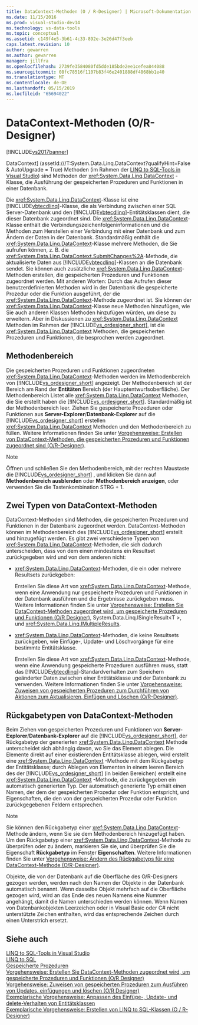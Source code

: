```yaml
---
title: DataContext-Methoden (O / R-Designer) | Microsoft-Dokumentation
ms.date: 11/15/2016
ms.prod: visual-studio-dev14
ms.technology: vs-data-tools
ms.topic: conceptual
ms.assetid: c149f4e5-3b61-4c33-892e-3e26d47f3eeb
caps.latest.revision: 10
author: gewarren
ms.author: gewarren
manager: jillfra
ms.openlocfilehash: 2739fe3584080fd5dde185bde2ee1cefea844088
ms.sourcegitcommit: 08fc78516f1107b83f46e2401888df4868bb1e40
ms.translationtype: MT
ms.contentlocale: de-DE
ms.lasthandoff: 05/15/2019
ms.locfileid: "65694022"
---
```

# <a name="datacontext-methods-or-designer"></a>DataContext-Methoden (O/R-Designer)
[!INCLUDE[vs2017banner](../includes/vs2017banner.md)]

DataContext] (assetId:///T:System.Data.Linq.DataContext?qualifyHint=False & AutoUpgrade = True) Methoden (im Rahmen der [LINQ to SQL-Tools in Visual Studio](../data-tools/linq-to-sql-tools-in-visual-studio2.md)) sind Methoden der <xref:System.Data.Linq.DataContext> -Klasse, die Ausführung der gespeicherten Prozeduren und Funktionen in einer Datenbank.  
  
 Die <xref:System.Data.Linq.DataContext>-Klasse ist eine [!INCLUDE[vbtecdlinq](../includes/vbtecdlinq-md.md)]-Klasse, die als Verbindung zwischen einer SQL Server-Datenbank und den [!INCLUDE[vbtecdlinq](../includes/vbtecdlinq-md.md)]-Entitätsklassen dient, die dieser Datenbank zugeordnet sind. Die <xref:System.Data.Linq.DataContext>-Klasse enthält die Verbindungszeichenfolgeninformationen und die Methoden zum Herstellen einer Verbindung mit einer Datenbank und zum Ändern der Daten in der Datenbank. Standardmäßig enthält die <xref:System.Data.Linq.DataContext>-Klasse mehrere Methoden, die Sie aufrufen können, z. B. die <xref:System.Data.Linq.DataContext.SubmitChanges%2A>-Methode, die aktualisierte Daten aus [!INCLUDE[vbtecdlinq](../includes/vbtecdlinq-md.md)]-Klassen an die Datenbank sendet. Sie können auch zusätzliche <xref:System.Data.Linq.DataContext>-Methoden erstellen, die gespeicherten Prozeduren und Funktionen zugeordnet werden. Mit anderen Worten: Durch das Aufrufen dieser benutzerdefinierten Methoden wird in der Datenbank die gespeicherte Prozedur oder die Funktion ausgeführt, der die <xref:System.Data.Linq.DataContext>-Methode zugeordnet ist. Sie können der <xref:System.Data.Linq.DataContext>-Klasse neue Methoden hinzufügen, wie Sie auch anderen Klassen Methoden hinzufügen würden, um diese zu erweitern. Aber in Diskussionen zu <xref:System.Data.Linq.DataContext> Methoden im Rahmen der [!INCLUDE[vs_ordesigner_short](../includes/vs-ordesigner-short-md.md)], ist die <xref:System.Data.Linq.DataContext> Methoden, die gespeicherten Prozeduren und Funktionen, die besprochen werden zugeordnet.  
  
## <a name="methods-pane"></a>Methodenbereich  
 Die gespeicherten Prozeduren und Funktionen zugeordneten <xref:System.Data.Linq.DataContext>-Methoden werden im Methodenbereich von [!INCLUDE[vs_ordesigner_short](../includes/vs-ordesigner-short-md.md)] angezeigt. Der Methodenbereich ist der Bereich am Rand der **Entitäten** Bereich (der Hauptentwurfsoberfläche). Der Methodenbereich Listet alle <xref:System.Data.Linq.DataContext> Methoden, die Sie erstellt haben die [!INCLUDE[vs_ordesigner_short](../includes/vs-ordesigner-short-md.md)]. Standardmäßig ist der Methodenbereich leer. Ziehen Sie gespeicherte Prozeduren oder Funktionen aus **Server-Explorer**/**Datenbank-Explorer** auf die [!INCLUDE[vs_ordesigner_short](../includes/vs-ordesigner-short-md.md)] erstellen <xref:System.Data.Linq.DataContext> Methoden und den Methodenbereich zu füllen. Weitere Informationen finden Sie unter [Vorgehensweise: Erstellen von DataContext-Methoden, die gespeicherten Prozeduren und Funktionen zugeordnet sind (O/R-Designer)](../data-tools/how-to-create-datacontext-methods-mapped-to-stored-procedures-and-functions-o-r-designer.md).  
  
> [!NOTE]
> Öffnen und schließen Sie den Methodenbereich, mit der rechten Maustaste die [!INCLUDE[vs_ordesigner_short](../includes/vs-ordesigner-short-md.md)] , und klicken Sie dann auf **Methodenbereich ausblenden** oder **Methodenbereich anzeigen**, oder verwenden Sie die Tastenkombination STRG + 1.  
  
## <a name="two-types-of-datacontext-methods"></a>Zwei Typen von DataContext-Methoden  
 DataContext-Methoden sind Methoden, die gespeicherten Prozeduren und Funktionen in der Datenbank zugeordnet werden. DataContext-Methoden können im Methodenbereich des [!INCLUDE[vs_ordesigner_short](../includes/vs-ordesigner-short-md.md)] erstellt und hinzugefügt werden. Es gibt zwei verschiedene Typen von <xref:System.Data.Linq.DataContext>-Methoden, die sich dadurch unterscheiden, dass von dem einen mindestens ein Resultset zurückgegeben wird und von dem anderen nicht:  
  
- <xref:System.Data.Linq.DataContext>-Methoden, die ein oder mehrere Resultsets zurückgeben:  
  
     Erstellen Sie diese Art von <xref:System.Data.Linq.DataContext>-Methode, wenn eine Anwendung nur gespeicherte Prozeduren und Funktionen in der Datenbank ausführen und die Ergebnisse zurückgeben muss. Weitere Informationen finden Sie unter [Vorgehensweise: Erstellen Sie DataContext-Methoden zugeordnet wird, um gespeicherte Prozeduren und Funktionen (O/R Designer)](../data-tools/how-to-create-datacontext-methods-mapped-to-stored-procedures-and-functions-o-r-designer.md), System.Data.Linq.ISingleResult\<T >, und <xref:System.Data.Linq.IMultipleResults>.  
  
- <xref:System.Data.Linq.DataContext>-Methoden, die keine Resultsets zurückgeben, wie Einfüge-, Update- und Löschvorgänge für eine bestimmte Entitätsklasse.  
  
     Erstellen Sie diese Art von <xref:System.Data.Linq.DataContext>-Methode, wenn eine Anwendung gespeicherte Prozeduren ausführen muss, statt das [!INCLUDE[vbtecdlinq](../includes/vbtecdlinq-md.md)]-Standardverhalten zum Speichern geänderter Daten zwischen einer Entitätsklasse und der Datenbank zu verwenden. Weitere Informationen finden Sie unter [Vorgehensweise: Zuweisen von gespeicherten Prozeduren zum Durchführen von Aktionen zum Aktualisieren, Einfügen und Löschen (O/R-Designer)](../data-tools/how-to-assign-stored-procedures-to-perform-updates-inserts-and-deletes-o-r-designer.md).  
  
## <a name="return-types-of-datacontext-methods"></a>Rückgabetypen von DataContext-Methoden  
 Beim Ziehen von gespeicherten Prozeduren und Funktionen von **Server-Explorer**/**Datenbank-Explorer** auf die [!INCLUDE[vs_ordesigner_short](../includes/vs-ordesigner-short-md.md)], der Rückgabetyp der generierten <xref:System.Data.Linq.DataContext> Methode unterscheidet sich abhängig davon, wo Sie das Element ablegen. Die Elemente direkt auf einer existierenden Entitätsklasse ablegen, wird erstellt eine <xref:System.Data.Linq.DataContext> -Methode mit dem Rückgabetyp der Entitätsklasse; durch Ablegen von Elementen in einem leeren Bereich des der [!INCLUDE[vs_ordesigner_short](../includes/vs-ordesigner-short-md.md)] (in beiden Bereichen) erstellt eine <xref:System.Data.Linq.DataContext> -Methode, die zurückgegeben ein automatisch generierten Typ. Der automatisch generierte Typ erhält einen Namen, der dem der gespeicherten Prozedur oder Funktion entspricht, und Eigenschaften, die den von der gespeicherten Prozedur oder Funktion zurückgegebenen Feldern entsprechen.  
  
> [!NOTE]
> Sie können den Rückgabetyp einer <xref:System.Data.Linq.DataContext>-Methode ändern, wenn Sie sie dem Methodenbereich hinzugefügt haben. Um den Rückgabetyp einer <xref:System.Data.Linq.DataContext>-Methode zu überprüfen oder zu ändern, markieren Sie sie, und überprüfen Sie die Eigenschaft **Rückgabetyp** im Fenster **Eigenschaften**. Weitere Informationen finden Sie unter [Vorgehensweise: Ändern des Rückgabetyps für eine DataContext-Methode (O/R-Designer)](../data-tools/how-to-change-the-return-type-of-a-datacontext-method-o-r-designer.md).  
  
 Objekte, die von der Datenbank auf die Oberfläche des O/R-Designers gezogen werden, werden nach den Namen der Objekte in der Datenbank automatisch benannt. Wenn dasselbe Objekt mehrfach auf die Oberfläche gezogen wird, wird an das Ende des neuen Namens eine Nummer angehängt, damit die Namen unterschieden werden können. Wenn Namen von Datenbankobjekten Leerzeichen oder in Visual Basic oder C# nicht unterstützte Zeichen enthalten, wird das entsprechende Zeichen durch einen Unterstrich ersetzt.  
  
## <a name="see-also"></a>Siehe auch  
 [LINQ to SQL-Tools in Visual Studio](../data-tools/linq-to-sql-tools-in-visual-studio2.md)   
 [LINQ to SQL](https://msdn.microsoft.com/library/73d13345-eece-471a-af40-4cc7a2f11655)   
 [Gespeicherte Prozeduren](https://msdn.microsoft.com/library/4d23dd7a-a85f-44ff-a717-af7d0950c0fc)   
 [Vorgehensweise: Erstellen Sie DataContext-Methoden zugeordnet wird, um gespeicherte Prozeduren und Funktionen (O/R Designer)](../data-tools/how-to-create-datacontext-methods-mapped-to-stored-procedures-and-functions-o-r-designer.md)   
 [Vorgehensweise: Zuweisen von gespeicherten Prozeduren zum Ausführen von Updates, einfügungen und löschen (O/R Designer)](../data-tools/how-to-assign-stored-procedures-to-perform-updates-inserts-and-deletes-o-r-designer.md)   
 [Exemplarische Vorgehensweise: Anpassen des Einfüge-, Update- und delete-Verhalten von Entitätsklassen](../data-tools/walkthrough-customizing-the-insert-update-and-delete-behavior-of-entity-classes.md)   
 [Exemplarische Vorgehensweise: Erstellen von LINQ to SQL-Klassen (O / R-Designer)](https://msdn.microsoft.com/library/35aad4a4-2e8a-46e2-ae09-5fbfd333c233)
